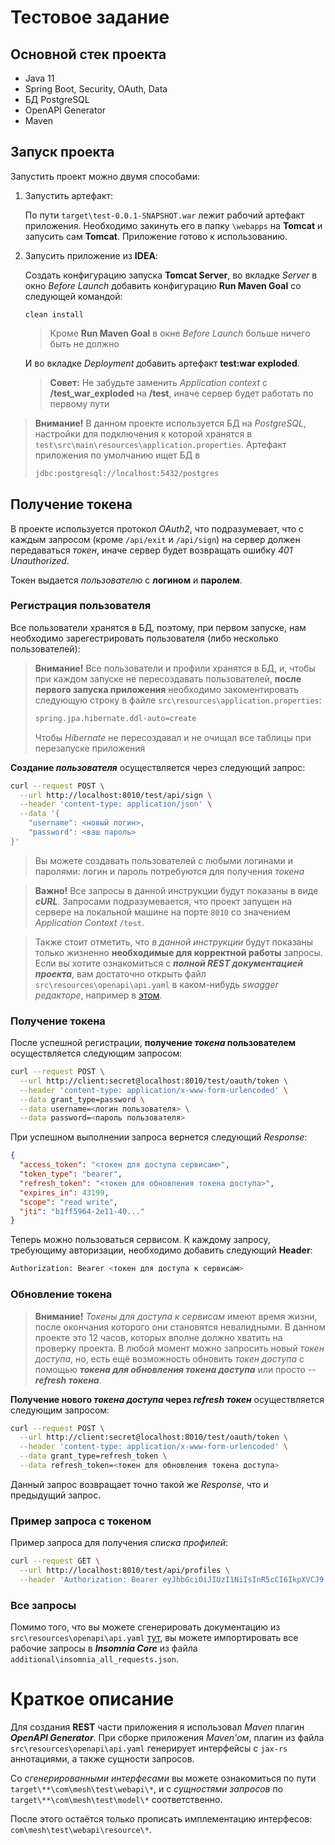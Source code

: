 

# Тестовое задание

 ## Основной стек проекта
- Java 11
- Spring Boot, Security, OAuth, Data
- БД PostgreSQL
- OpenAPI Generator
- Maven

## Запуск проекта

Запустить проект можно двумя способами:
1. Запустить артефакт:

	По пути `target\test-0.0.1-SNAPSHOT.war` лежит рабочий артефакт приложения. Необходимо закинуть его в папку `\webapps` на **Tomcat** и запусить сам **Tomcat**. Приложение готово к использованию.

2.  Запусить приложение из **IDEA**: 
 
	Создать конфигурацию запуска **Tomcat Server**,  во вкладке *Server* в окно *Before Launch* добавить конфигурацию **Run Maven Goal** со следующей командой:
	```maven
	clean install
	```
	> Кроме **Run Maven Goal** в окне *Before Launch* больше ничего быть не должно

	И во вкладке *Deployment* добавить артефакт **test:war exploded**.
	> **Совет:** Не забудьте заменить *Application context* с **/test_war_exploded** на **/test**, иначе сервер будет работать по первому пути 

> **Внимание!** В данном проекте используется БД на *PostgreSQL*, настройки для подключения к которой хранятся в ` test\src\main\resources\application.properties`. Артефакт приложения по умолчанию ищет БД в 
>```sh
>jdbc:postgresql://localhost:5432/postgres
>```

## Получение токена

В проекте используется протокол *OAuth2*, что подразумевает, что с каждым запросом (кроме `/api/exit` и `/api/sign`) на сервер должен передаваться *токен*, иначе сервер будет возвращать ошибку *401 Unauthorized*.

 Токен выдается *пользователю* c **логином** и **паролем**. 
 
### Регистрация пользователя

Все пользователи хранятся в БД, поэтому, при первом запуске, нам необходимо зарегестрировать пользователя (либо несколько пользователей):

>**Внимание!** Все пользователи и профили хранятся в БД, и,  чтобы при каждом запуске не пересоздавать пользователей, **после первого запуска приложения** необходимо закоментировать следующую строку в файле `src\resources\application.properties`:
>```bash
>spring.jpa.hibernate.ddl-auto=create
>```
>Чтобы *Hibernate* не пересоздавал и не очищал все таблицы при перезапуске приложения

**Создание *пользователя*** осуществляется через следующий запрос:
```bash
curl --request POST \
  --url http://localhost:8010/test/api/sign \
  --header 'content-type: application/json' \
  --data '{
	"username": <новый логин>,
	"password": <ваш пароль>
}'
```
> Вы можете создавать пользователей с любыми логинами и паролями: логин и пароль потребуются для получения *токена*

>**Важно!** Все запросы в данной инструкции будут показаны в виде ***cURL***. Запросами подразумевается, что проект запущен на сервере на локальной машине на порте `8010` cо значением *Application Context* `/test`.

>Также стоит отметить, что *в данной инструкции* будут показаны только жизненно **необходимые для корректной работы** запросы. Если вы хотите ознакомиться с ***полной *REST* документацией проекта***, вам достаточно открыть файл `src\resources\openapi\api.yaml` в каком-нибудь *swagger редакторе*, например в [этом](https://editor.swagger.io/).

### Получение токена

После успешной регистрации, **получение *токена* пользователем** осуществляется следующим запросом:
```bash
curl --request POST \
  --url http://client:secret@localhost:8010/test/oauth/token \
  --header 'content-type: application/x-www-form-urlencoded' \
  --data grant_type=password \
  --data username=<логин пользователя> \
  --data password=<пароль пользователя>
```
При успешном выполнении запроса вернется следующий *Response*:
```json
{
  "access_token": "<токен для доступа сервисам>",
  "token_type": "bearer",
  "refresh_token": "<токен для обновления токена доступа>",
  "expires_in": 43199,
  "scope": "read write",
  "jti": "b1ff5964-2e11-40..."
}
```
Теперь можно пользоваться сервисом. К каждому запросу, требующиму авторизации, необходимо добавить следующий **Header**:

```bash
Authorization: Bearer <токен для доступа к сервисам>
```

### Обновление токена

>**Внимание!** *Токены для доступа к сервисам* имеют время жизни, после окончания которого они становятся невалидными. В данном проекте это 12 часов, которых вполне должно хватить на проверку проекта. В любой момент можно  запросить новый *токен доступа*, но, есть ещё возможность обновить *токен доступа* с помощью ***токена для обновления токена доступа*** или просто -- ***refresh токена***.

**Получение нового *токена доступа* через *refresh токен*** осуществляется следующим запросом:
```bash
curl --request POST \
  --url http://client:secret@localhost:8010/test/oauth/token \
  --header 'content-type: application/x-www-form-urlencoded' \
  --data grant_type=refresh_token \
  --data refresh_token=<токен для обновления токена доступа>
```
Данный запрос возвращает точно такой же *Response*, что и предыдущий запрос.

### Пример запроса с токеном
Пример запроса для получения *списка профилей*:
```bash
curl --request GET \
  --url http://localhost:8010/test/api/profiles \
  --header 'Authorization: Bearer eyJhbGciOiJIUzI1NiIsInR5cCI6IkpXVCJ9.eyJhdWQiOlsiYXBpIl0sInVzZXJfbmFtZSI6ImFkbWluIiwic2NvcGUiOlsicmVhZCIsIndyaXRlIl0sImV4cCI6MTU5ODIyNDYyNSwiYXV0aG9yaXRpZXMiOlsiQURNSU4iXSwianRpIjoiYjFmZjU5NjQtMmUxMS00MDBhLWE1MjYtYjJjOGY0OGJjZTE2IiwiY2xpZW50X2lkIjoiY2xpZW50In0.2PAauX-if2rz9OQvGgC6QCYTzRlk0xu0f_CYtH22CF4'
```

### Все запросы
Помимо того, что вы можете сгенерировать документацию из  `src\resources\openapi\api.yaml` [тут](https://editor.swagger.io/), вы можете импортировать все рабочие запросы в ***Insomnia Core*** из файла `additional\insomnia_all_requests.json`.


# Краткое описание
Для создания **REST** части приложения я использовал *Maven* плагин ***OpenAPI Generator***. 
При сборке приложения *Maven'ом*, плагин из файла `src\resources\openapi\api.yaml` генерирует интерфейсы с `jax-rs` аннотациями, а также сущности запросов. 

Со *сгенерированными интерфесами* вы можете ознакомиться по пути `
target\**\com\mesh\test\webapi\*`, и с *сущностями запросов* по 
`target\**\com\mesh\test\model\*` соответственно. 

После этого остаётся только прописать имплементацию интерфесов: `com\mesh\test\webapi\resource\*`.

